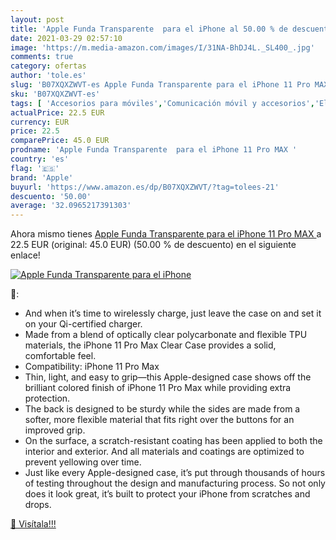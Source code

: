 ```yaml
---
layout: post
title: 'Apple Funda Transparente  para el iPhone al 50.00 % de descuento'
date: 2021-03-29 02:57:10
image: 'https://m.media-amazon.com/images/I/31NA-BhDJ4L._SL400_.jpg'
comments: true
category: ofertas
author: 'tole.es'
slug: 'B07XQXZWVT-es Apple Funda Transparente para el iPhone 11 Pro MAX'
sku: 'B07XQXZWVT-es'
tags: [ 'Accesorios para móviles','Comunicación móvil y accesorios','Electrónica','Fundas y carcasas para teléfonos móviles','apple','iphone', ]
actualPrice: 22.5 EUR
currency: EUR
price: 22.5
comparePrice: 45.0 EUR
prodname: 'Apple Funda Transparente  para el iPhone 11 Pro MAX '
country: 'es'
flag: '🇪🇸'
brand: 'Apple'
buyurl: 'https://www.amazon.es/dp/B07XQXZWVT/?tag=tolees-21'
descuento: '50.00'
average: '32.0965217391303'
---
```


Ahora mismo tienes [Apple Funda Transparente  para el iPhone 11 Pro MAX ](https://www.amazon.es/dp/B07XQXZWVT/?tag=tolees-21) a 22.5 EUR (original: 45.0 EUR) (50.00 %  de descuento) en el siguiente enlace!

[![Apple Funda Transparente  para el iPhone](https://m.media-amazon.com/images/I/31NA-BhDJ4L._SL400_.jpg)](https://www.amazon.es/dp/B07XQXZWVT/?tag=tolees-21)

🔎:

- And when it’s time to wirelessly charge, just leave the case on and set it on your Qi-certified charger.
- Made from a blend of optically clear polycarbonate and flexible TPU materials, the iPhone 11 Pro Max Clear Case provides a solid, comfortable feel.
- Compatibility: iPhone 11 Pro Max
- Thin, light, and easy to grip—this Apple-designed case shows off the brilliant colored finish of iPhone 11 Pro Max while providing extra protection.
- The back is designed to be sturdy while the sides are made from a softer, more flexible material that fits right over the buttons for an improved grip.
- On the surface, a scratch-resistant coating has been applied to both the interior and exterior. And all materials and coatings are optimized to prevent yellowing over time.
- Just like every Apple-designed case, it’s put through thousands of hours of testing throughout the design and manufacturing process. So not only does it look great, it’s built to protect your iPhone from scratches and drops.

[🛒 Visítala!!!](https://www.amazon.es/dp/B07XQXZWVT/?tag=tolees-21)
